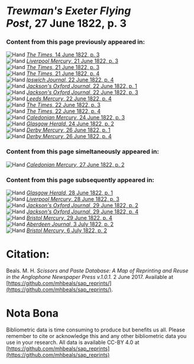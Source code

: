 # *Trewman's Exeter Flying Post*, 27 June 1822, p. 3  
  
### Content from this page previously appeared in:  
![Hand](http://scissorsandpaste.net/wp-content/uploads/2017/06/smallhandpointer.png) [*The Times*, 14 June 1822, p. 3](https://mhbeals.github.io/sap_html/The-Times/The-Times-14-June-1822-p-3)  
![Hand](http://scissorsandpaste.net/wp-content/uploads/2017/06/smallhandpointer.png) [*Liverpool Mercury*, 21 June 1822, p. 3](https://mhbeals.github.io/sap_html/Liverpool-Mercury/Liverpool-Mercury-21-June-1822-p-3)  
![Hand](http://scissorsandpaste.net/wp-content/uploads/2017/06/smallhandpointer.png) [*The Times*, 21 June 1822, p. 3](https://mhbeals.github.io/sap_html/The-Times/The-Times-21-June-1822-p-3)  
![Hand](http://scissorsandpaste.net/wp-content/uploads/2017/06/smallhandpointer.png) [*The Times*, 21 June 1822, p. 4](https://mhbeals.github.io/sap_html/The-Times/The-Times-21-June-1822-p-4)  
![Hand](http://scissorsandpaste.net/wp-content/uploads/2017/06/smallhandpointer.png) [*Ipswich Journal*, 22 June 1822, p. 4](https://mhbeals.github.io/sap_html/Ipswich-Journal/Ipswich-Journal-22-June-1822-p-4)  
![Hand](http://scissorsandpaste.net/wp-content/uploads/2017/06/smallhandpointer.png) [*Jackson's Oxford Journal*, 22 June 1822, p. 1](https://mhbeals.github.io/sap_html/Jackson's-Oxford-Journal/Jackson's-Oxford-Journal-22-June-1822-p-1)  
![Hand](http://scissorsandpaste.net/wp-content/uploads/2017/06/smallhandpointer.png) [*Jackson's Oxford Journal*, 22 June 1822, p. 3](https://mhbeals.github.io/sap_html/Jackson's-Oxford-Journal/Jackson's-Oxford-Journal-22-June-1822-p-3)  
![Hand](http://scissorsandpaste.net/wp-content/uploads/2017/06/smallhandpointer.png) [*Leeds Mercury*, 22 June 1822, p. 4](https://mhbeals.github.io/sap_html/Leeds-Mercury/Leeds-Mercury-22-June-1822-p-4)  
![Hand](http://scissorsandpaste.net/wp-content/uploads/2017/06/smallhandpointer.png) [*The Times*, 22 June 1822, p. 3](https://mhbeals.github.io/sap_html/The-Times/The-Times-22-June-1822-p-3)  
![Hand](http://scissorsandpaste.net/wp-content/uploads/2017/06/smallhandpointer.png) [*The Times*, 22 June 1822, p. 4](https://mhbeals.github.io/sap_html/The-Times/The-Times-22-June-1822-p-4)  
![Hand](http://scissorsandpaste.net/wp-content/uploads/2017/06/smallhandpointer.png) [*Caledonian Mercury*, 24 June 1822, p. 3](https://mhbeals.github.io/sap_html/Caledonian-Mercury/Caledonian-Mercury-24-June-1822-p-3)  
![Hand](http://scissorsandpaste.net/wp-content/uploads/2017/06/smallhandpointer.png) [*Glasgow Herald*, 24 June 1822, p. 2](https://mhbeals.github.io/sap_html/Glasgow-Herald/Glasgow-Herald-24-June-1822-p-2)  
![Hand](http://scissorsandpaste.net/wp-content/uploads/2017/06/smallhandpointer.png) [*Derby Mercury*, 26 June 1822, p. 1](https://mhbeals.github.io/sap_html/Derby-Mercury/Derby-Mercury-26-June-1822-p-1)  
![Hand](http://scissorsandpaste.net/wp-content/uploads/2017/06/smallhandpointer.png) [*Derby Mercury*, 26 June 1822, p. 4](https://mhbeals.github.io/sap_html/Derby-Mercury/Derby-Mercury-26-June-1822-p-4)  
  
### Content from this page simeltaneously appeared in:  
![Hand](http://scissorsandpaste.net/wp-content/uploads/2017/06/smallhandpointer.png) [*Caledonian Mercury*, 27 June 1822, p. 2](https://mhbeals.github.io/sap_html/Caledonian-Mercury/Caledonian-Mercury-27-June-1822-p-2)  
  
### Content from this page subsequently appeared in:  
![Hand](http://scissorsandpaste.net/wp-content/uploads/2017/06/smallhandpointer.png) [*Glasgow Herald*, 28 June 1822, p. 1](https://mhbeals.github.io/sap_html/Glasgow-Herald/Glasgow-Herald-28-June-1822-p-1)  
![Hand](http://scissorsandpaste.net/wp-content/uploads/2017/06/smallhandpointer.png) [*Liverpool Mercury*, 28 June 1822, p. 3](https://mhbeals.github.io/sap_html/Liverpool-Mercury/Liverpool-Mercury-28-June-1822-p-3)  
![Hand](http://scissorsandpaste.net/wp-content/uploads/2017/06/smallhandpointer.png) [*Jackson's Oxford Journal*, 29 June 1822, p. 2](https://mhbeals.github.io/sap_html/Jackson's-Oxford-Journal/Jackson's-Oxford-Journal-29-June-1822-p-2)  
![Hand](http://scissorsandpaste.net/wp-content/uploads/2017/06/smallhandpointer.png) [*Jackson's Oxford Journal*, 29 June 1822, p. 4](https://mhbeals.github.io/sap_html/Jackson's-Oxford-Journal/Jackson's-Oxford-Journal-29-June-1822-p-4)  
![Hand](http://scissorsandpaste.net/wp-content/uploads/2017/06/smallhandpointer.png) [*Bristol Mercury*, 29 June 1822, p. 4](https://mhbeals.github.io/sap_html/Bristol-Mercury/Bristol-Mercury-29-June-1822-p-4)  
![Hand](http://scissorsandpaste.net/wp-content/uploads/2017/06/smallhandpointer.png) [*Aberdeen Journal*, 3 July 1822, p. 2](https://mhbeals.github.io/sap_html/Aberdeen-Journal/Aberdeen-Journal-3-July-1822-p-2)  
![Hand](http://scissorsandpaste.net/wp-content/uploads/2017/06/smallhandpointer.png) [*Bristol Mercury*, 6 July 1822, p. 2](https://mhbeals.github.io/sap_html/Bristol-Mercury/Bristol-Mercury-6-July-1822-p-2)  


# Citation: 

Beals. M. H. *Scissors and Paste Database: A Map of Reprinting and Reuse in the Anglophone Newspaper Press v.1.0.1.* 2 June 2017. Available at [https://github.com/mhbeals/sap_reprints/](https://github.com/mhbeals/sap_reprints/). 

# Nota Bona

Bibliometric data is time consuming to produce but benefits us all. Please remember to cite or acknowledge this and any other bibliometric data you use in your research. All data is available CC-BY 4.0 at [https://github.com/mhbeals/sap_reprints](https://github.com/mhbeals/sap_reprints)
